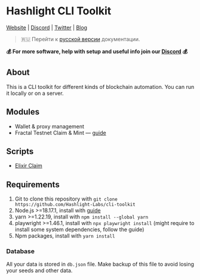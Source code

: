 # Hashlight CLI Toolkit
[Website](https://hashlight.xyz/) | [Discord](https://discord.gg/tKbHweDkeY) | [Twitter](https://x.com/hashlight) | [Blog](https://teletype.in/@hashlight)

> 🇷🇺 Перейти к [русской версии](/README.ru.md) документации.

**💰 For more software, help with setup and useful info join our [Discord](https://discord.gg/tKbHweDkeY) 💰**

## About
This is a CLI toolkit for different kinds of blockchain automation. You can run it locally or on a server.

## Modules
- Wallet & proxy management
- Fractal Testnet Claim & Mint — [guide](/guides/fractal.en.md)

## Scripts
- [Elixir Claim](/src/scripts/elixirClaim.ts)

## Requirements
1. Git to clone this repository with `git clone https://github.com/Hashlight-Labs/cli-toolkit`
2. Node.js >=18.17.1, install with [guide](https://nodejs.org/en/download/package-manager)
3. yarn >=1.22.19, install with `npm install --global yarn`
4. playwright >=1.46.1, install with `npx playwright install` (might require to install some system dependencies, follow the guide)
5. Npm packages, install with `yarn install`

### Database
All your data is stored in `db.json` file. Make backup of this file to avoid losing your seeds and other data.



